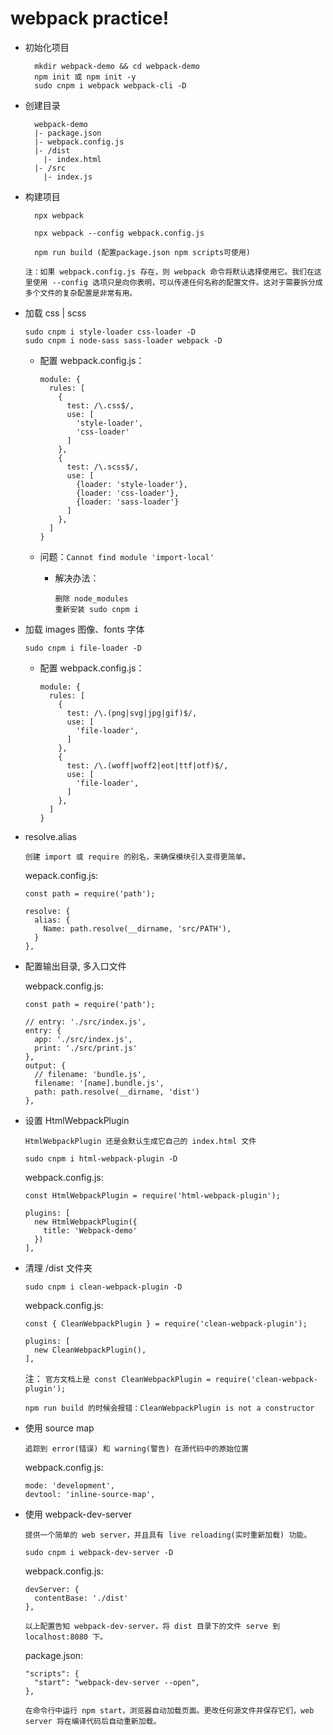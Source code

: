 # webpack practice!

- 初始化项目

        mkdir webpack-demo && cd webpack-demo
        npm init 或 npm init -y
        sudo cnpm i webpack webpack-cli -D

- 创建目录

        webpack-demo
        |- package.json
        |- webpack.config.js
        |- /dist
          |- index.html
        |- /src
          |- index.js

- 构建项目

        npx webpack

        npx webpack --config webpack.config.js

        npm run build (配置package.json npm scripts可使用)

  `注：如果 webpack.config.js 存在，则 webpack 命令将默认选择使用它。我们在这里使用 --config 选项只是向你表明，可以传递任何名称的配置文件。这对于需要拆分成多个文件的复杂配置是非常有用。`

- 加载 css | scss

      sudo cnpm i style-loader css-loader -D
      sudo cnpm i node-sass sass-loader webpack -D

  - 配置 webpack.config.js：

        module: {
          rules: [
            {
              test: /\.css$/,
              use: [
                'style-loader',
                'css-loader'
              ]
            },
            {
              test: /\.scss$/,
              use: [
                {loader: 'style-loader'},
                {loader: 'css-loader'},
                {loader: 'sass-loader'}
              ]
            },
          ]
        }

  - 问题：`Cannot find module 'import-local'`
    - 解决办法：

          删除 node_modules
          重新安装 sudo cnpm i

- 加载 images 图像、fonts 字体

      sudo cnpm i file-loader -D

  - 配置 webpack.config.js：

        module: {
          rules: [
            {
              test: /\.(png|svg|jpg|gif)$/,
              use: [
                'file-loader',
              ]
            },
            {
              test: /\.(woff|woff2|eot|ttf|otf)$/,
              use: [
                'file-loader',
              ]
            },
          ]
        }

- resolve.alias

  `创建 import 或 require 的别名，来确保模块引入变得更简单。`

  wepack.config.js:

      const path = require('path');

      resolve: {
        alias: {
          Name: path.resolve(__dirname, 'src/PATH'),
        }
      },

- 配置输出目录, 多入口文件

  webpack.config.js:

      const path = require('path');

      // entry: './src/index.js',
      entry: {
        app: './src/index.js',
        print: './src/print.js'
      },
      output: {
        // filename: 'bundle.js',
        filename: '[name].bundle.js',
        path: path.resolve(__dirname, 'dist')
      },

- 设置 HtmlWebpackPlugin

  `HtmlWebpackPlugin 还是会默认生成它自己的 index.html 文件`

      sudo cnpm i html-webpack-plugin -D

  webpack.config.js:

      const HtmlWebpackPlugin = require('html-webpack-plugin');

      plugins: [
        new HtmlWebpackPlugin({
          title: 'Webpack-demo'
        })
      ],
- 清理 /dist 文件夹

      sudo cnpm i clean-webpack-plugin -D

  webpack.config.js:

      const { CleanWebpackPlugin } = require('clean-webpack-plugin');

      plugins: [
        new CleanWebpackPlugin(),
      ],

  注：
  `官方文档上是 const CleanWebpackPlugin = require('clean-webpack-plugin');`

  `npm run build 的时候会报错：CleanWebpackPlugin is not a constructor`

- 使用 source map

  `追踪到 error(错误) 和 warning(警告) 在源代码中的原始位置`

  webpack.config.js:

      mode: 'development',
      devtool: 'inline-source-map',

- 使用 webpack-dev-server

  `提供一个简单的 web server，并且具有 live reloading(实时重新加载) 功能。`

      sudo cnpm i webpack-dev-server -D

  webpack.config.js:

      devServer: {
        contentBase: './dist'
      },

  `以上配置告知 webpack-dev-server，将 dist 目录下的文件 serve 到 localhost:8080 下。`

  package.json:

      "scripts": {
        "start": "webpack-dev-server --open",
      },

  `在命令行中运行 npm start，浏览器自动加载页面。更改任何源文件并保存它们，web server 将在编译代码后自动重新加载。`
